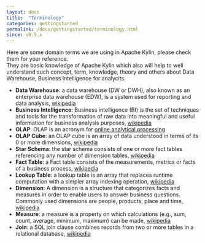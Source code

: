 ```yaml
---
layout: docs
title:  "Terminology"
categories: gettingstarted
permalink: /docs/gettingstarted/terminology.html
since: v0.5.x
---
```

 

Here are some domain terms we are using in Apache Kylin, please check them for your reference.   
They are basic knowledge of Apache Kylin which also will help to well understand such concept, term, knowledge, theory and others about Data Warehouse, Business Intelligence for analycits. 

* __Data Warehouse__: a data warehouse (DW or DWH), also known as an enterprise data warehouse (EDW), is a system used for reporting and data analysis, [wikipedia](https://en.wikipedia.org/wiki/Data_warehouse)
* __Business Intelligence__: Business intelligence (BI) is the set of techniques and tools for the transformation of raw data into meaningful and useful information for business analysis purposes, [wikipedia](https://en.wikipedia.org/wiki/Business_intelligence)
* __OLAP__: OLAP is an acronym for [online analytical processing](https://en.wikipedia.org/wiki/Online_analytical_processing)
* __OLAP Cube__: an OLAP cube is an array of data understood in terms of its 0 or more dimensions, [wikipedia](http://en.wikipedia.org/wiki/OLAP_cube)
* __Star Schema__: the star schema consists of one or more fact tables referencing any number of dimension tables, [wikipedia](https://en.wikipedia.org/wiki/Star_schema)
* __Fact Table__: a Fact table consists of the measurements, metrics or facts of a business process, [wikipedia](https://en.wikipedia.org/wiki/Fact_table)
* __Lookup Table__: a lookup table is an array that replaces runtime computation with a simpler array indexing operation, [wikipedia](https://en.wikipedia.org/wiki/Lookup_table)
* __Dimension__: A dimension is a structure that categorizes facts and measures in order to enable users to answer business questions. Commonly used dimensions are people, products, place and time, [wikipedia](https://en.wikipedia.org/wiki/Dimension_(data_warehouse))
* __Measure__: a measure is a property on which calculations (e.g., sum, count, average, minimum, maximum) can be made, [wikipedia](https://en.wikipedia.org/wiki/Measure_(data_warehouse))
* __Join__: a SQL join clause combines records from two or more tables in a relational database, [wikipedia](https://en.wikipedia.org/wiki/Join_(SQL))



